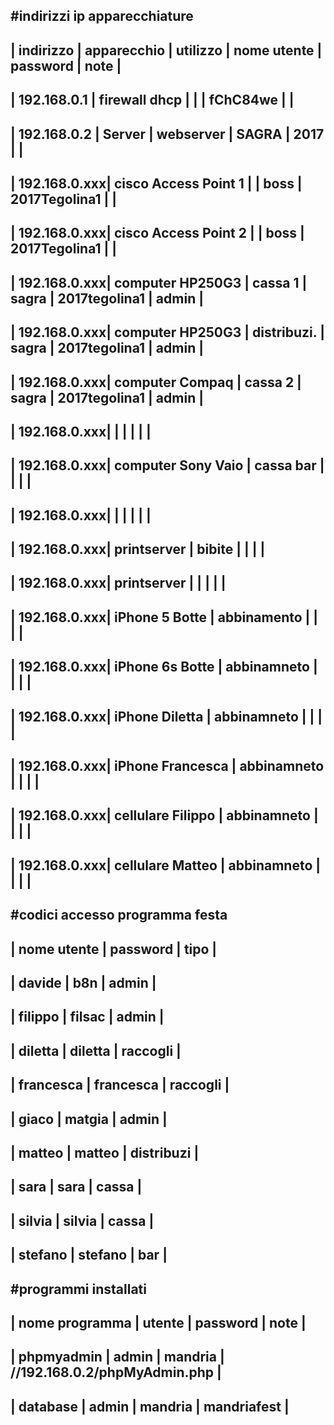 #indirizzi ip apparecchiature
----------------------------------------------------------------------------------------------------
| indirizzo    | apparecchio               | utilizzo    | nome utente | password      | note      |
----------------------------------------------------------------------------------------------------
| 192.168.0.1  | firewall dhcp             |             |             | fChC84we      |           |
----------------------------------------------------------------------------------------------------
| 192.168.0.2  | Server                    | webserver   | SAGRA       | 2017          |           |
----------------------------------------------------------------------------------------------------
| 192.168.0.xxx| cisco Access Point 1      |             | boss        | 2017Tegolina1 |           |
----------------------------------------------------------------------------------------------------
| 192.168.0.xxx| cisco Access Point 2      |             | boss        | 2017Tegolina1 |           |
----------------------------------------------------------------------------------------------------
| 192.168.0.xxx| computer HP250G3          | cassa 1     | sagra       | 2017tegolina1 | admin     |
----------------------------------------------------------------------------------------------------
| 192.168.0.xxx| computer HP250G3          | distribuzi. | sagra       | 2017tegolina1 | admin     |
----------------------------------------------------------------------------------------------------
| 192.168.0.xxx| computer Compaq           | cassa 2     | sagra       | 2017tegolina1 | admin     |
----------------------------------------------------------------------------------------------------
| 192.168.0.xxx|                           |             |             |               |           |
----------------------------------------------------------------------------------------------------
| 192.168.0.xxx| computer Sony Vaio        | cassa bar   |             |               |           |
----------------------------------------------------------------------------------------------------
| 192.168.0.xxx|                           |             |             |               |           |
----------------------------------------------------------------------------------------------------
| 192.168.0.xxx| printserver               | bibite      |             |               |           |
----------------------------------------------------------------------------------------------------
| 192.168.0.xxx| printserver               |             |             |               |           |
----------------------------------------------------------------------------------------------------
| 192.168.0.xxx| iPhone 5 Botte            | abbinamento |             |               |           |
----------------------------------------------------------------------------------------------------
| 192.168.0.xxx| iPhone 6s Botte           | abbinamneto |             |               |           |
----------------------------------------------------------------------------------------------------
| 192.168.0.xxx| iPhone Diletta            | abbinamneto |             |               |           |
----------------------------------------------------------------------------------------------------
| 192.168.0.xxx| iPhone Francesca          | abbinamneto |             |               |           |
----------------------------------------------------------------------------------------------------
| 192.168.0.xxx| cellulare Filippo         | abbinamneto |             |               |           |
----------------------------------------------------------------------------------------------------
| 192.168.0.xxx| cellulare Matteo          | abbinamneto |             |               |           |
----------------------------------------------------------------------------------------------------

#codici accesso programma festa
----------------------------------------------
| nome utente | password     | tipo          |
----------------------------------------------
| davide      | b8n          | admin         |
----------------------------------------------
| filippo     | filsac       | admin         |
----------------------------------------------
| diletta     | diletta      | raccogli      |
----------------------------------------------
| francesca   | francesca    | raccogli      |
----------------------------------------------
| giaco       | matgia       | admin         |
----------------------------------------------
| matteo      | matteo       | distribuzi    |
----------------------------------------------
| sara        | sara         | cassa         |
----------------------------------------------
| silvia      | silvia       | cassa         |
----------------------------------------------
| stefano     | stefano      | bar           |
----------------------------------------------


#programmi installati
---------------------------------------------------------------------
| nome programma | utente | password | note                         |
---------------------------------------------------------------------
| phpmyadmin     | admin  | mandria  | //192.168.0.2/phpMyAdmin.php |
---------------------------------------------------------------------
| database       | admin  | mandria  | mandriafest                  |
---------------------------------------------------------------------